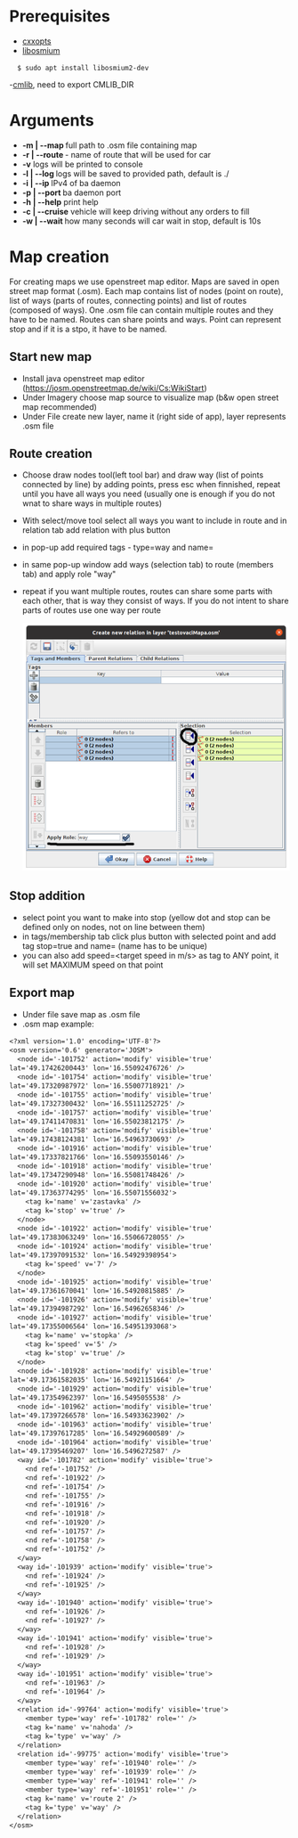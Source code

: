 # Prerequisites #

- [cxxopts](https://github.com/jarro2783/cxxopts)
- [libosmium](https://github.com/osmcode/libosmium)

```
  $ sudo apt install libosmium2-dev
 ```

-[cmlib](https://github.com/cmakelib/cmakelib), need to export CMLIB_DIR

# Arguments

- **-m | --map <file path>** full path to .osm file containing map
- **-r | --route <route name>** - name of route that will be used for car
- **-v** logs will be printed to console
- **-l | --log <path>** logs will be saved to provided path, default is .\/
- **-i | --ip <IPv4>** IPv4 of ba daemon
- **-p | --port <port number>** ba daemon port
- **-h | --help** print help
- **-c | --cruise** vehicle will keep driving without any orders to fill
- **-w | --wait <time in seconds>** how many seconds will car wait in stop, default is 10s

# Map creation

For creating maps we use openstreet map editor. Maps are saved in open street map format (.osm). Each map contains list
of nodes (point on route), list of ways (parts of routes, connecting points) and list of routes (composed of ways). One
.osm file can contain multiple routes and they have to be named. Routes can share points and ways. Point can represent
stop and if it is a stpo, it have to be named.

## Start new map

- Install java openstreet map editor (https://josm.openstreetmap.de/wiki/Cs:WikiStart)
- Under Imagery choose map source to visualize map (b&w open street map recommended)
- Under File create new layer, name it (right side of app), layer represents .osm file

## Route creation

- Choose draw nodes tool(left tool bar) and draw way (list of points connected by line) by adding points, press esc when
  finnished, repeat until you have all ways you need (usually one is enough if you do not wnat to share ways in multiple
  routes)
- With select/move tool select all ways you want to include in route and in relation tab add relation with plus button
- in pop-up add required tags - type=way and name=<route name> 
- in same pop-up window add ways (selection tab) to route (members tab) and apply role "way"
- repeat if you want multiple routes, routes can share some parts with each other, that is way they consist of ways. If
  you do not intent to share parts of routes use one way per route

  <img src="pic.png" alt="pop up image">

## Stop addition

- select point you want to make into stop (yellow dot and stop can be defined only on nodes, not on line between them)
- in tags/membership tab click plus button with selected point and add tag stop=true and name=<stop name> (name has to be unique)
- you can also add speed=<target speed in m/s> as tag to ANY point, it will set MAXIMUM speed on that point

## Export map
- Under file save map as <map name>.osm file
- .osm map example:

```
<?xml version='1.0' encoding='UTF-8'?>
<osm version='0.6' generator='JOSM'>
  <node id='-101752' action='modify' visible='true' lat='49.17426200443' lon='16.55092476726' />
  <node id='-101754' action='modify' visible='true' lat='49.17320987972' lon='16.55007718921' />
  <node id='-101755' action='modify' visible='true' lat='49.17327300432' lon='16.55111252725' />
  <node id='-101757' action='modify' visible='true' lat='49.17411470831' lon='16.55023812175' />
  <node id='-101758' action='modify' visible='true' lat='49.17438124381' lon='16.54963730693' />
  <node id='-101916' action='modify' visible='true' lat='49.17337821766' lon='16.55093550146' />
  <node id='-101918' action='modify' visible='true' lat='49.17347290948' lon='16.55081748426' />
  <node id='-101920' action='modify' visible='true' lat='49.17363774295' lon='16.55071556032'>
    <tag k='name' v='zastavka' />
    <tag k='stop' v='true' />
  </node>
  <node id='-101922' action='modify' visible='true' lat='49.17383063249' lon='16.55066728055' />
  <node id='-101924' action='modify' visible='true' lat='49.17397091532' lon='16.54929398954'>
    <tag k='speed' v='7' />
  </node>
  <node id='-101925' action='modify' visible='true' lat='49.17361670041' lon='16.54920815885' />
  <node id='-101926' action='modify' visible='true' lat='49.17394987292' lon='16.54962658346' />
  <node id='-101927' action='modify' visible='true' lat='49.17355006564' lon='16.54951393068'>
    <tag k='name' v='stopka' />
    <tag k='speed' v='5' />
    <tag k='stop' v='true' />
  </node>
  <node id='-101928' action='modify' visible='true' lat='49.17361582035' lon='16.54921151664' />
  <node id='-101929' action='modify' visible='true' lat='49.17354962397' lon='16.5495055538' />
  <node id='-101962' action='modify' visible='true' lat='49.17397266578' lon='16.54933623902' />
  <node id='-101963' action='modify' visible='true' lat='49.17397617285' lon='16.54929600589' />
  <node id='-101964' action='modify' visible='true' lat='49.17395469207' lon='16.5496272587' />
  <way id='-101782' action='modify' visible='true'>
    <nd ref='-101752' />
    <nd ref='-101922' />
    <nd ref='-101754' />
    <nd ref='-101755' />
    <nd ref='-101916' />
    <nd ref='-101918' />
    <nd ref='-101920' />
    <nd ref='-101757' />
    <nd ref='-101758' />
    <nd ref='-101752' />
  </way>
  <way id='-101939' action='modify' visible='true'>
    <nd ref='-101924' />
    <nd ref='-101925' />
  </way>
  <way id='-101940' action='modify' visible='true'>
    <nd ref='-101926' />
    <nd ref='-101927' />
  </way>
  <way id='-101941' action='modify' visible='true'>
    <nd ref='-101928' />
    <nd ref='-101929' />
  </way>
  <way id='-101951' action='modify' visible='true'>
    <nd ref='-101963' />
    <nd ref='-101964' />
  </way>
  <relation id='-99764' action='modify' visible='true'>
    <member type='way' ref='-101782' role='' />
    <tag k='name' v='nahoda' />
    <tag k='type' v='way' />
  </relation>
  <relation id='-99775' action='modify' visible='true'>
    <member type='way' ref='-101940' role='' />
    <member type='way' ref='-101939' role='' />
    <member type='way' ref='-101941' role='' />
    <member type='way' ref='-101951' role='' />
    <tag k='name' v='route 2' />
    <tag k='type' v='way' />
  </relation>
</osm>
```
